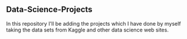 ## Data-Science-Projects ##            
In this repository I'll be adding the projects which I have done by myself taking the data sets from Kaggle and other data science web sites.                               
